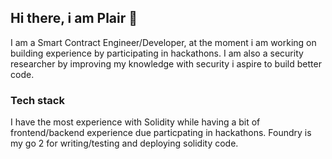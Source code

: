 ## Hi there, i am Plair 👋


I am a Smart Contract Engineer/Developer, at the moment i am working on building experience by participating in hackathons. I am also a security researcher by improving my knowledge with security i aspire to build better code.


### Tech stack
I have the most experience with Solidity while having a bit of frontend/backend experience due particpating in hackathons. Foundry is my go 2 for writing/testing and deploying solidity code.


